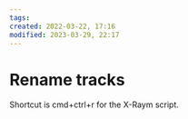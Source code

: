 ```yaml
---
tags: 
created: 2022-03-22, 17:16
modified: 2023-03-29, 22:17
---
```


# Rename tracks
Shortcut is cmd+ctrl+r for the X-Raym script.